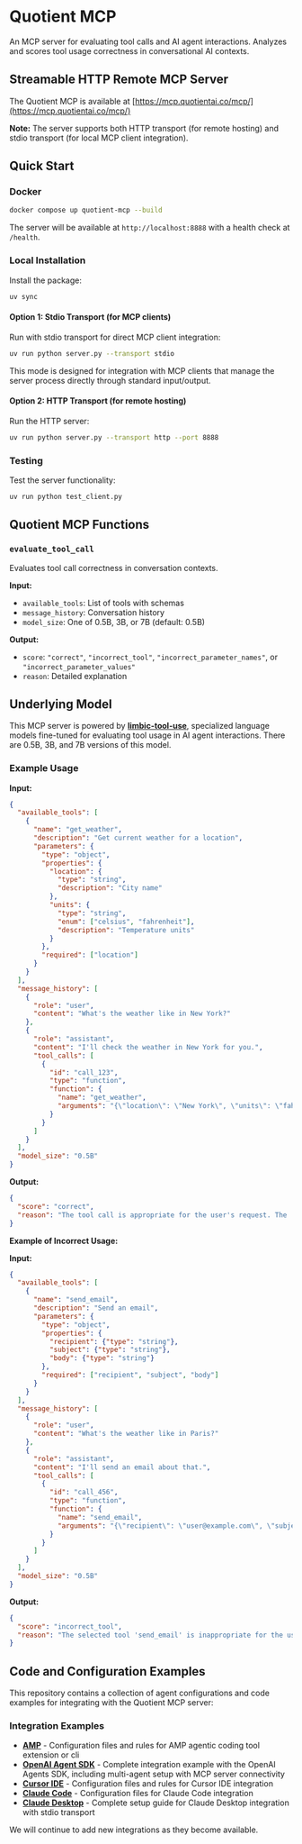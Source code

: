 # Quotient MCP

An MCP server for evaluating tool calls and AI agent interactions. Analyzes and scores tool usage correctness in conversational AI contexts.

## Streamable HTTP Remote MCP Server
The Quotient MCP is available at [https://mcp.quotientai.co/mcp/](https://mcp.quotientai.co/mcp/)

**Note:** The server supports both HTTP transport (for remote hosting) and stdio transport (for local MCP client integration).

## Quick Start

### Docker

```bash
docker compose up quotient-mcp --build
```

The server will be available at `http://localhost:8888` with a health check at `/health`.

### Local Installation

Install the package:
```bash
uv sync
```

#### Option 1: Stdio Transport (for MCP clients)

Run with stdio transport for direct MCP client integration:
```bash
uv run python server.py --transport stdio
```

This mode is designed for integration with MCP clients that manage the server process directly through standard input/output.

#### Option 2: HTTP Transport (for remote hosting)

Run the HTTP server:
```bash
uv run python server.py --transport http --port 8888
```
### Testing

Test the server functionality:
```bash
uv run python test_client.py
```

## Quotient MCP Functions

### `evaluate_tool_call`

Evaluates tool call correctness in conversation contexts.

**Input:**
- `available_tools`: List of tools with schemas
- `message_history`: Conversation history
- `model_size`: One of 0.5B, 3B, or 7B (default: 0.5B)

**Output:**
- `score`: `"correct"`, `"incorrect_tool"`, `"incorrect_parameter_names"`, or `"incorrect_parameter_values"`
- `reason`: Detailed explanation

## Underlying Model

This MCP server is powered by [**limbic-tool-use**](https://huggingface.co/quotientai/limbic-tool-use-0.5B-32K), specialized language models fine-tuned for evaluating tool usage in AI agent interactions. There are 0.5B, 3B, and 7B versions of this model.

### Example Usage

**Input:**
```json
{
  "available_tools": [
    {
      "name": "get_weather",
      "description": "Get current weather for a location",
      "parameters": {
        "type": "object",
        "properties": {
          "location": {
            "type": "string",
            "description": "City name"
          },
          "units": {
            "type": "string",
            "enum": ["celsius", "fahrenheit"],
            "description": "Temperature units"
          }
        },
        "required": ["location"]
      }
    }
  ],
  "message_history": [
    {
      "role": "user",
      "content": "What's the weather like in New York?"
    },
    {
      "role": "assistant",
      "content": "I'll check the weather in New York for you.",
      "tool_calls": [
        {
          "id": "call_123",
          "type": "function",
          "function": {
            "name": "get_weather",
            "arguments": "{\"location\": \"New York\", \"units\": \"fahrenheit\"}"
          }
        }
      ]
    }
  ],
  "model_size": "0.5B"
}
```

**Output:**
```json
{
  "score": "correct",
  "reason": "The tool call is appropriate for the user's request. The 'get_weather' function is correctly selected, the required 'location' parameter is properly set to 'New York', and the optional 'units' parameter is reasonably set to 'fahrenheit'. The function arguments are properly formatted as JSON."
}
```

**Example of Incorrect Usage:**

**Input:**
```json
{
  "available_tools": [
    {
      "name": "send_email",
      "description": "Send an email",
      "parameters": {
        "type": "object",
        "properties": {
          "recipient": {"type": "string"},
          "subject": {"type": "string"},
          "body": {"type": "string"}
        },
        "required": ["recipient", "subject", "body"]
      }
    }
  ],
  "message_history": [
    {
      "role": "user",
      "content": "What's the weather like in Paris?"
    },
    {
      "role": "assistant",
      "content": "I'll send an email about that.",
      "tool_calls": [
        {
          "id": "call_456",
          "type": "function",
          "function": {
            "name": "send_email",
            "arguments": "{\"recipient\": \"user@example.com\", \"subject\": \"Weather\", \"body\": \"Weather info\"}"
          }
        }
      ]
    }
  ],
  "model_size": "0.5B"
}
```

**Output:**
```json
{
  "score": "incorrect_tool",
  "reason": "The selected tool 'send_email' is inappropriate for the user's request about weather information. The user asked for current weather in Paris, but the assistant chose to send an email instead of using a weather-related tool or indicating that no weather tool is available."
}
```

## Code and Configuration Examples

This repository contains a collection of agent configurations and code examples for integrating with the Quotient MCP server:

### Integration Examples

- **[AMP](examples/amp/)** - Configuration files and rules for AMP agentic coding tool extension or cli
- **[OpenAI Agent SDK](examples/openai_agent_sdk/)** - Complete integration example with the OpenAI Agents SDK, including multi-agent setup with MCP server connectivity
- **[Cursor IDE](examples/.cursor/)** - Configuration files and rules for Cursor IDE integration
- **[Claude Code](examples/claude_code/)** - Configuration files for Claude Code integration
- **[Claude Desktop](examples/claude_desktop/)** - Complete setup guide for Claude Desktop integration with stdio transport

We will continue to add new integrations as they become available.
